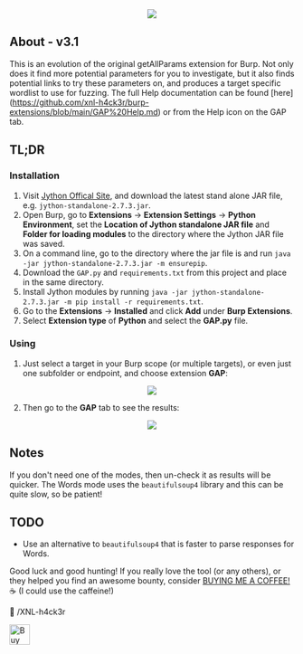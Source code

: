 <center><img src="https://raw.githubusercontent.com/xnl-h4ck3r/GAP-Burp-Extension/main/GAP/images/title.png"></center>

## About - v3.1

This is an evolution of the original getAllParams extension for Burp. Not only does it find more potential parameters for you to investigate, but it also finds potential links to try these parameters on, and produces a target specific wordlist to use for fuzzing.
The full Help documentation can be found [here] (https://github.com/xnl-h4ck3r/burp-extensions/blob/main/GAP%20Help.md) or from the Help icon on the GAP tab.

## TL;DR

### Installation

1. Visit [Jython Offical Site](https://www.jython.org/download), and download the latest stand alone JAR file, e.g. `jython-standalone-2.7.3.jar`.
2. Open Burp, go to **Extensions** -> **Extension Settings** -> **Python Environment**, set the **Location of Jython standalone JAR file** and **Folder for loading modules** to the directory where the Jython JAR file was saved.
3. On a command line, go to the directory where the jar file is and run `java -jar jython-standalone-2.7.3.jar -m ensurepip`.
4. Download the `GAP.py` and `requirements.txt` from this project and place in the same directory.
5. Install Jython modules by running `java -jar jython-standalone-2.7.3.jar -m pip install -r requirements.txt`.
6. Go to the **Extensions** -> **Installed** and click **Add** under **Burp Extensions**.
7. Select **Extension type** of **Python** and select the **GAP.py** file.

### Using

1. Just select a target in your Burp scope (or multiple targets), or even just one subfolder or endpoint, and choose extension **GAP**:

<center><img src="https://raw.githubusercontent.com/xnl-h4ck3r/GAP-Burp-Extension/main/GAP/images/run.png"></center>

2. Then go to the **GAP** tab to see the results:

<center><img src="https://raw.githubusercontent.com/xnl-h4ck3r/GAP-Burp-Extension/main/GAP/images/tab.png"></center>

## Notes

If you don't need one of the modes, then un-check it as results will be quicker.
The Words mode uses the `beautifulsoup4` library and this can be quite slow, so be patient!

## TODO

- Use an alternative to `beautifulsoup4` that is faster to parse responses for Words.

Good luck and good hunting!
If you really love the tool (or any others), or they helped you find an awesome bounty, consider [BUYING ME A COFFEE!](https://ko-fi.com/xnlh4ck3r) ☕ (I could use the caffeine!)

🤘 /XNL-h4ck3r

<a href='https://ko-fi.com/B0B3CZKR5' target='_blank'><img height='36' style='border:0px;height:36px;' src='https://storage.ko-fi.com/cdn/kofi2.png?v=3' border='0' alt='Buy Me a Coffee at ko-fi.com' /></a>

